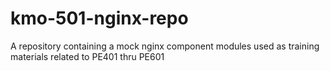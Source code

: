 # kmo-501-nginx-repo
A repository containing a mock nginx component modules used as training materials related to PE401 thru PE601
